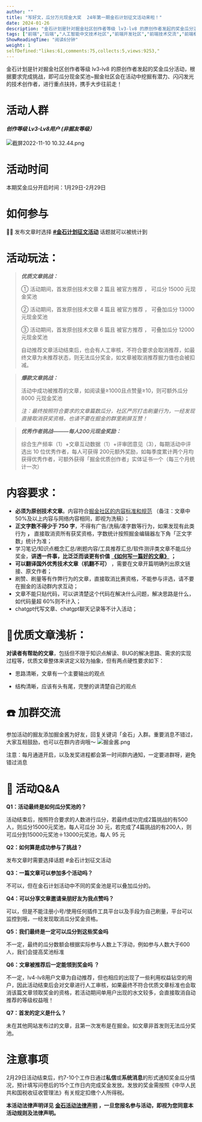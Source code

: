 ```yaml
---
author: ""
title: "写好文，瓜分万元现金大奖  24年第一期金石计划征文活动来啦！"
date: 2024-01-26
description: "金石计划是针对掘金社区创作者等级 lv3-lv8 的原创作者发起的奖金瓜分活动，根据要求完成挑战，即可瓜分现金奖池~掘金社区会在活动中挖掘有潜力、闪闪发光的技术创作者，进行重点扶持，携手大步往前走！ "
tags: ["前端","后端","人工智能中文技术社区","前端开发社区","前端技术交流","前端框架教程","JavaScript 学习资源","CSS 技巧与最佳实践","HTML5 最新动态","前端工程师职业发展","开源前端项目","前端技术趋势"]
ShowReadingTime: "阅读6分钟"
weight: 1
selfDefined:"likes:61,comments:75,collects:5,views:9253,"
---
```

金石计划是针对掘金社区创作者等级 lv3-lv8 的原创作者发起的奖金瓜分活动，根据要求完成挑战，即可瓜分现金奖池~掘金社区会在活动中挖掘有潜力、闪闪发光的技术创作者，进行重点扶持，携手大步往前走！

活动人群
====

#### _**创作等级 Lv3-Lv8用户 (非掘友等级）**_

![截屏2022-11-10 10.32.44.png](/images/jueJin/187a397168d44a8.png)

活动时间
====

本期奖金瓜分开启时间：1月29日-2月29日

如何参与
====

💁🏻 发布文章时选择 **[#金石计划征文活动](https://juejin.cn/theme/detail/7218019389664067621?contentType=1 "https://juejin.cn/theme/detail/7218019389664067621?contentType=1")** 话题就可以被统计到

活动玩法：
=====

> _**优质文章挑战：**_
> 
> ① 活动期间，首发原创技术文章 2 篇且 被官方推荐 ， 可瓜分 15000 元现金奖池
> 
> ② 活动期间，首发原创技术文章 4 篇且 被官方推荐 ， 可叠加瓜分 13000 元现金奖池
> 
> ③ 活动期间，首发原创技术文章 6 篇且 被官方推荐 ， 可叠加瓜分 12000 元现金奖池
> 
> 自动推荐文章活动结束后，也会有人工审核，不符合要求会取消推荐，如最终文章为未推荐状态，则无法瓜分奖金，如文章被取消推荐掘力值也会被扣减。

> _**爆款文章挑战：**_
> 
> 活动中成功被推荐的文章，如阅读量≥1000且点赞量≥10，则可额外瓜分 8000 元现金奖池
> 
> _注：最终按照符合要求的文章篇数瓜分，社区严厉打击刷量行为，一经发现直接取消获奖资格，也请不要在掘金的群里刷屏互赞！_

> _**优秀作者挑战———每人200元现金奖励：**_
> 
> 综合生产频率（1）+文章互动数据（1）+评审团意见（3），每期活动中评选出 10 位优秀作者，每人可获得 200元额外奖励，如每季度累计两个月均获得优秀作者，可额外获得「掘金优质创作者」实体证书一个（每三个月统计一次）

内容要求：
=====

*   **必须为原创技术文章**。内容符合[掘金社区的内容标准和规范](https://juejin.cn/book/6844733795329900551/section/6844733795380232199 "https://juejin.cn/book/6844733795329900551/section/6844733795380232199") （备注：文章中50%及以上内容与网络内容相同，即视为洗稿）；
*   **正文字数不得少于 750 字**，不得有广告/洗稿/凑字数等行为，如果发现有此类行为 **，** 直接取消资所有获奖资格，字数统计按照掘金编辑器左下角「正文字数」统计为准；
*   学习笔记/知识点概念汇总/刷题内容/工具推荐汇总/软件测评类文章不能瓜分奖金，**讲透一件事，比泛泛而谈更有价值** **[《如何写一篇好的文章》](https://juejin.cn/book/6844733795329900551/section/6976515731160563742 "https://juejin.cn/book/6844733795329900551/section/6976515731160563742")** **；**
*   **可以翻译国外优秀技术文章（机翻不可）** ，需要在文章开篇明确列出原文链接、原文作者；
*   刷赞、刷量等有作弊行为的文章，直接取消比赛资格，不能参与评选，请不要在掘金的活动群内求互动；
*   文章不能只贴代码，可以讲清楚这个代码在解决什么问题，解决思路是什么，如代码量超 60%则不计入；
*   chatgpt代写文章、chatgpt聊天记录等不计入活动；

🎈优质文章浅析：
=========

**对读者有帮助的文章**，包括但不限于知识点解读、BUG的解决思路、需求的实现过程等，优质文章整体来讲定义较为抽象，但有两点硬性要求如下：

*   思路清晰，文章有一个主要输出的观点

*   结构清晰，应该有头有尾，完整的讲清楚自己的观点

☎️ 加群交流
=======

参加活动的掘友添加掘金酱为好友，回复关键词「金石」入群。重要消息不错过，大家互相鼓励，也可以在群内咨询哦～ ![掘金酱.png](/images/jueJin/27ed73dda95d41d.png)

注意：每月通道开启，以及发奖进程都会第一时间群内通知，一定要进群呀，避免错过消息

👀 活动Q&A
========

**Q1：活动最终是如何瓜分奖池的？**

活动结束后，按照符合要求的人数进行瓜分，若最终成功完成2篇挑战的有500人，则瓜分15000元奖池，每人可瓜分 30 元，若完成了4篇挑战的有200人，则可瓜分到15000元奖池＋13000元奖池，每人 95 元

**Q2：如何算是成功参与了挑战？**

发布文章时需要选择话题 #金石计划征文活动

**Q3：一篇文章可以参加多个活动吗？**

不可以，但在金石计划活动中不同的奖金池是可以叠加瓜分的。

**Q4：可以分享文章邀请亲朋好友为我点赞吗？**

可以，但是不能注册小号/使用任何插件工具平台以及手段为自己刷量，平台可以监控到哦，一经发现取消瓜分奖金资格。

**Q5：我们最终是一定可以瓜分到这些奖金吗**

不一定，最终的瓜分数额会根据实际参与人数上下浮动，例如参与人数大于600人，我们会提高奖池标准

**Q6：文章被推荐后一定能领到奖金吗 ？**

不一定，lv4-lv8用户文章为自动推荐，但也相应的出现了一些利用权益钻空的用户，因此活动结束后会对文章进行人工审核，如果最终不符合优质文章标准也会取消该篇文章领取奖金的资格，若活动期间单用户出现的水文较多，会直接取消自动推荐的等级权益哦！

**Q7：首发的定义是什么？**

未在其他网站发布过的文章，且第一次发布是在掘金。如文章非首发则无法瓜分奖池。

注意事项
====

2月29日活动结束后，约7-10个工作日通过**私信**或**系统消息**的形式通知奖金瓜分情况，预计填写问卷后的15个工作日内完成奖金发放。发放的奖金需按照《中华人民共和国税收征收管理法》有关规定扣缴个人所得税。

**本活动法律声明详见** **[金石活动法律声明](https://bytedance.feishu.cn/docx/doxcnhVXY9NDHSE16nmNsGfKcte "https://bytedance.feishu.cn/docx/doxcnhVXY9NDHSE16nmNsGfKcte")** **，一旦您报名参与活动，即视为您同意本活动规则及法律声明。**